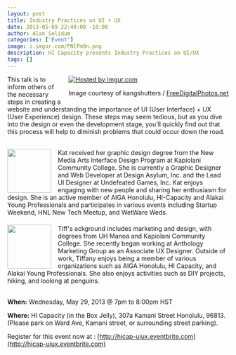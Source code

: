 ```yaml
--- 
layout: post
title: Industry Practices on UI + UX
date: 2013-05-09 22:40:00 -10:00
author: Alan Solidum
categories: ['Event']
image: i.imgur.com/PNlPmOn.png
description: HI Capacity presents Industry Practices on UI/UX
tags: []
---
```

<div style="float: right; margin-left: 15px">
<a href="http://imgur.com/PNlPmOn"><img src="http://i.imgur.com/PNlPmOn.jpg?1" title="Hosted by imgur.com" /></a>
<br/>
<p>Image courtesy of kangshutters / <a href="http://www.freedigitalphotos.net" target="_blank">FreeDigitalPhotos.net</a></p>
</div>

This talk is to inform others of the necessary steps in creating a website and understanding the importance of UI (User Interface) + UX (User Experience) design. These steps may seem tedious, but as you dive into the design or even the development stage, you’ll quickly find out that this process will help to diminish problems that could occur down the road.

<br/>

<div>
<img src="http://i.imgur.com/ezYK0Sg.jpg" width="100" style="float: left; margin-right: 15px"></img>
Kat received her graphic design degree from the New Media Arts Interface Design Program at Kapiolani Community College. She is currently a Graphic Designer and Web Developer at Design Asylum, Inc. and the Lead UI Designer at Undefeated Games, Inc. Kat enjoys engaging with new people and sharing her enthusiasm for design. She is an active member of AIGA Honolulu, HI-Capacity and Alakai Young Professionals and participates in various events including Startup Weekend, HNL New Tech Meetup, and WetWare Weds.
</div>

<div style="clear: left; margin-top: 20px;">
<img src="http://i.imgur.com/Vgi2c5w.jpg" width="100" style="float: left; margin-right: 15px"></img>
Tiff's ackground includes marketing and design, with degrees from UH Manoa and Kapiolani Community College. She recently began working at Anthology Marketing Group as an Associate UX Designer. Outside of work, Tiffany enjoys being a member of various organizations such as AIGA Honolulu, HI Capacity, and Alakai Young Professionals. She also enjoys activities such as DIY projects, hiking, and looking at penguins. 
</div>

<br style="clear: both;"/>

__When:__ Wednesday, May 29, 2013 @ 7pm to 8:00pm HST

__Where:__ HI Capacity (in the Box Jelly), 307a Kamani Street Honolulu, 96813. (Please park on Ward Ave, Kamani street, or surrounding street parking).

Register for this event now at :
[http://hicap-uiux.eventbrite.com](http://hicap-uiux.eventbrite.com)
